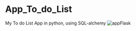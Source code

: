# App_To_do_List
My To do List App in python, using SQL-alchemy 
![appFlask](https://github.com/Tatiana-vasquez/App_To_do_List/assets/116188911/7bb8e30e-0599-47c7-8196-b20318840a48)
